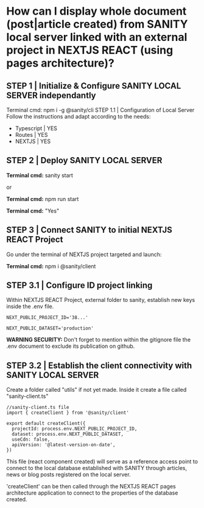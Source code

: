 # How can I display whole document (post|article created) from SANITY local server linked with an external project in NEXTJS REACT (using pages architecture)?

## STEP 1 | Initialize & Configure SANITY LOCAL SERVER independantly
Terminal cmd: npm i -g @sanity/cli
STEP 1.1 | Configuration of Local Server
Follow the instructions and adapt according to the needs: 
- Typescript | YES
- Routes | YES
- NEXTJS | YES

## STEP 2 | Deploy SANITY LOCAL SERVER
**Terminal cmd:** sanity start

or 

**Terminal cmd:** npm run start

**Terminal cmd:** "Yes"

## STEP 3 | Connect SANITY to initial NEXTJS REACT Project
Go under the terminal of NEXTJS project targeted and launch:

**Terminal cmd:** npm i @sanity/client

## STEP 3.1 | Configure ID project linking
Within NEXTJS REACT Project, external folder to sanity, establish new keys inside the .env file. 
```
NEXT_PUBLIC_PROJECT_ID='38...'

NEXT_PUBLIC_DATASET='production' 
```
**WARNING SECURITY:** Don't forget to mention within the gitignore file the .env document to exclude its publication on github. 

## STEP 3.2 | Establish the client connectivity with SANITY LOCAL SERVER
Create a folder called "utils" if not yet made.
Inside it create a file called "sanity-client.ts"

```
//sanity-client.ts file
import { createClient } from '@sanity/client'

export default createClient({
  projectId: process.env.NEXT_PUBLIC_PROJECT_ID,
  dataset: process.env.NEXT_PUBLIC_DATASET,
  useCdn: false,
  apiVersion: '@latest-version-on-date',
})
```
This file (react component created) will serve as a reference access point to connect to the local database established with SANITY through articles, news or blog posts registered on the local server.

'createClient' can be then called through the NEXTJS REACT pages architecture application to connect to the properties of the database created.
